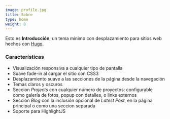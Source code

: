 ```yaml
---
image: profile.jpg
title: Sobre
type: home
weight: 8
---
```


Esto es **Introducción**, un tema mínimo con desplazamiento para sitios web hechos con [Hugo](https://gohugo.io).

### Características

* Visualización responsiva a cualquier tipo de pantalla
* Suave fade-in al cargar el sitio con CSS3
* Desplazamiento suave a las secciones de la página desde la navegación
* Temas claros y oscuros
* Seccion _Projects_ con cualquier número de proyectos: configurable como galería de fotos, popup con detalles, o links externos
* Seccion _Blog_ con la inclusión opcional de _Latest Post_, en la página principal o como una seccion separada
* Soporte para HighlightJS
